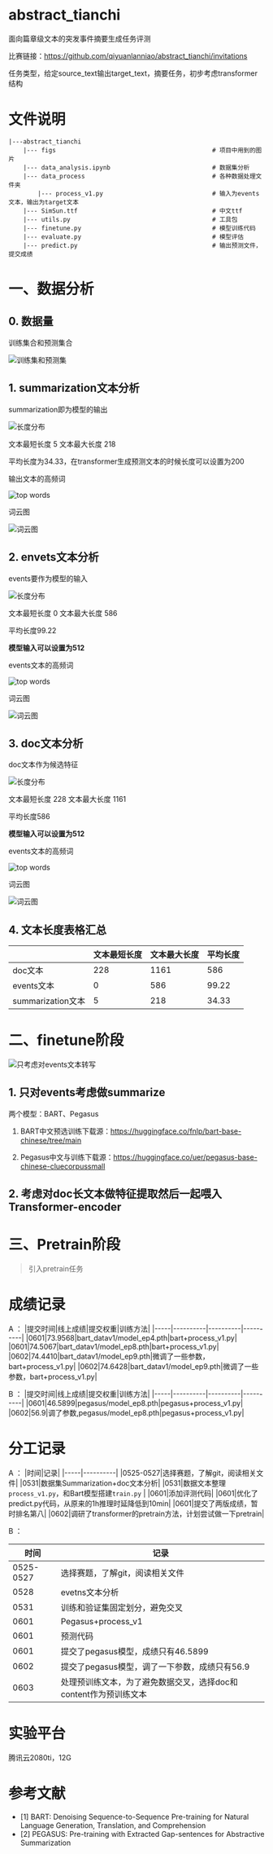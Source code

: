 # abstract_tianchi
面向篇章级文本的突发事件摘要生成任务评测

比赛链接：https://github.com/qiyuanlanniao/abstract_tianchi/invitations

任务类型，给定source_text输出target_text，摘要任务，初步考虑transformer结构

# 文件说明
```
|---abstract_tianchi
    |--- figs                                           # 项目中用到的图片
    |--- data_analysis.ipynb                            # 数据集分析
    |--- data_process                                   # 各种数据处理文件夹
        |--- process_v1.py                              # 输入为events文本，输出为target文本
    |--- SimSun.ttf                                     # 中文ttf
    |--- utils.py                                       # 工具包
    |--- finetune.py                                    # 模型训练代码
    |--- evaluate.py                                    # 模型评估
    |--- predict.py                                     # 输出预测文件，提交成绩
```


# 一、数据分析

## 0. 数据量

训练集合和预测集合

![训练集和预测集](figs/datanum.png)


## 1. summarization文本分析

summarization即为模型的输出

![长度分布](figs/summarizaion_length.png)

文本最短长度 5 文本最大长度 218

平均长度为34.33，在transformer生成预测文本的时候长度可以设置为200

输出文本的高频词

![top words](figs/summarization_top.png)

词云图

![词云图](figs/summarization_wordcloud.png)

## 2. envets文本分析

events要作为模型的输入

![长度分布](figs/event_length.png)

文本最短长度 0 文本最大长度 586

平均长度99.22

**模型输入可以设置为512**

events文本的高频词

![top words](figs/events_top.png)

词云图

![词云图](figs/events_wordcloud.png)

## 3. doc文本分析

doc文本作为候选特征

![长度分布](figs/doc_length.png)

文本最短长度 228 文本最大长度 1161

平均长度586

**模型输入可以设置为512**

events文本的高频词

![top words](figs/doc_top.png)

词云图

![词云图](figs/doc_wordcloud.png)


## 4. 文本长度表格汇总

|       | 文本最短长度 | 文本最大长度 | 平均长度   |
|-------|--------------|--------------|-----------|
| doc文本 | 228          | 1161         | 586       |
| events文本 | 0            | 586          | 99.22     |
| summarization文本 | 5            | 218          | 34.33     |


# 二、finetune阶段

![只考虑对events文本转写](figs/events.png)

## 1. 只对events考虑做summarize
两个模型：BART、Pegasus

1. BART中文预选训练下载源：https://huggingface.co/fnlp/bart-base-chinese/tree/main

2. Pegasus中文与训练下载源：https://huggingface.co/uer/pegasus-base-chinese-cluecorpussmall
   
## 2. 考虑对doc长文本做特征提取然后一起喂入Transformer-encoder

# 三、Pretrain阶段
> 引入pretrain任务


# 成绩记录

A ： 
|提交时间|线上成绩|提交权重|训练方法|
|-----|----------|----------|----------|
|0601|73.9568|bart_datav1/model_ep4.pth|bart+process_v1.py|
|0601|74.5067|bart_datav1/model_ep8.pth|bart+process_v1.py|
|0602|74.4410|bart_datav1/model_ep9.pth|微调了一些参数，bart+process_v1.py|
|0602|74.6428|bart_datav1/model_ep9.pth|微调了一些参数，bart+process_v1.py|

B ： 
|提交时间|线上成绩|提交权重|训练方法|
|-----|----------|----------|----------|
|0601|46.5899|pegasus/model_ep8.pth|pegasus+process_v1.py|
|0602|56.9|调了参数,pegasus/model_ep8.pth|pegasus+process_v1.py|


# 分工记录

A ： 
|时间|记录|
|-----|----------|
|0525-0527|选择赛题，了解git，阅读相关文件|
|0531|数据集Summarization+doc文本分析|
|0531|数据文本整理`process_v1.py`，和Bart模型搭建`train.py` |
|0601|添加评测代码|
|0601|优化了predict.py代码，从原来的1h推理时延降低到10min|
|0601|提交了两版成绩，暂时排名第八|
|0602|调研了transformer的pretrain方法，计划尝试做一下pretrain|

B ： 

|时间|记录|
|-----|----------|
|0525-0527|选择赛题，了解git，阅读相关文件|
|0528|evetns文本分析|
|0531|训练和验证集固定划分，避免交叉          |
|0601|Pegasus+process_v1|
|0601|预测代码|
|0601|提交了pegasus模型，成绩只有46.5899|
|0602|提交了pegasus模型，调了一下参数，成绩只有56.9|
|0603|处理预训练文本，为了避免数据交叉，选择doc和content作为预训练文本|

# 实验平台
腾讯云2080ti，12G

# 参考文献
- [1] BART: Denoising Sequence-to-Sequence Pre-training for Natural Language Generation, Translation, and Comprehension
- [2] PEGASUS: Pre-training with Extracted Gap-sentences for Abstractive Summarization

